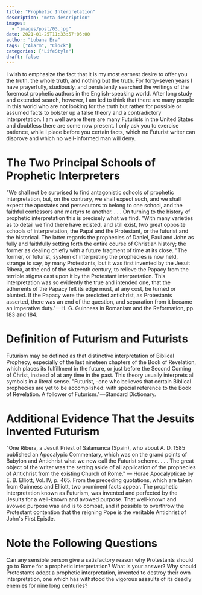 ```yaml
---
title: "Prophetic Interpretation"
description: "meta description"
images:
  - "images/post/03.jpg"
date: 2021-01-25T11:33:57+06:00
author: "Lubana Era"
tags: ["Alarm", "Clock"]
categories: ["LifeStyle"]
draft: false
---
```


I wish to emphasize the fact that it is my most earnest desire to offer you the truth, the whole truth, and nothing but the truth. For forty-seven years I have prayerfully, studiously, and persistently searched the writings of the fore­most prophetic authors in the English-speaking world. After long study and extended search, however, I am led to think that there are many people in this world who are not looking for the truth but rather for possible or assumed facts to bolster up a false theory and a contradictory interpretation.
I am well aware there are many Futurists in the United States and doubtless there are some now present. I only ask you to exercise patience, while I place before you certain facts, which no Futurist writer can disprove and which no well-informed man will deny.
# The Two Principal Schools of Prophetic Interpreters
"We shall not be surprised to find antagonistic schools of prophetic interpre­tation, but, on the contrary, we shall expect such, and we shall expect the apostates and persecutors to belong to one school, and the faithful confessors and martyrs to another. . . . On turning to the history of prophetic interpretation this is precisely what we find.
"With many varieties as to detail we find there have existed, and still exist, two great opposite schools of interpretation, the Papal and the Protestant, or the futurist and the historical. The latter regards the prophecies of Daniel, Paul and John as fully and faithfully setting forth the entire course of Christian his­tory; the former as dealing chiefly with a future fragment of time at its close.
"The former, or futurist, system of interpreting the prophecies is now held, strange to say, by many Protestants, but it was first invented by the Jesuit Ribera, at the end of the sixteenth century, to relieve the Papacy from the ter­rible stigma cast upon it by the Protestant interpretation. This interpretation was so evidently the true and intended one, that the adherents of the Papacy felt its edge must, at any cost, be turned or blunted. If the Papacy were the predicted antichrist, as Protestants asserted, there was an end of the question, and separation from it became an imperative duty."—H. G. Guinness in Roma­nism and the Reformation, pp. 183 and 184.
# Definition of Futurism and Futurists
Futurism may be defined as that distinctive interpretation of Biblical Prophecy, especially of the last nineteen chapters of the Book of Revelation, which places its fulfillment in the future, or just before the Second Coming of Christ, instead of at any time in the past. This theory usually interprets all symbols in a literal sense.
"Futurist, -one who believes that certain Biblical prophecies are yet to be accomplished: with special reference to the Book of Revelation. A follower of Futurism."—Standard Dictionary.
# Additional Evidence That the Jesuits Invented Futurism
"One Ribera, a Jesuit Priest of Salamanca (Spain), who about A. D. 1585 published an Apocalypic Commentary, which was on the grand points of Babylon and Antichrist what we now call the Futurist scheme. . . . The great object of the writer was the setting aside of all application of the prophecies of Antichrist from the existing Church of Rome." — Horae Apocalypticae by E. B. Elliott, Vol. IV, p. 465.
From the preceding quotations, which are taken from Guinness and Elliott, two prominent facts appear.
The prophetic interpretation known as Futurism, was invented and per­fected by the Jesuits for a well-known and avowed purpose.
That well-known and avowed purpose was and is to combat, and if pos­sible to overthrow the Protestant contention that the reigning Pope is the veri­table Antichrist of John's First Epistle.
# Note the Following Questions
Can any sensible person give a satisfactory reason why Protestants should go to Rome for a prophetic interpretation? What is your answer?
Why should Protestants adopt a prophetic interpretation, invented to destroy their own interpretation, one which has withstood the vigorous assaults of its deadly enemies for nine long centuries?
